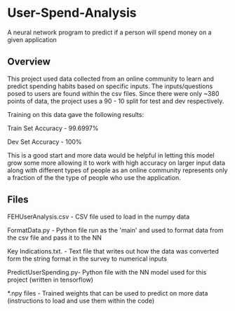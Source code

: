# User-Spend-Analysis
A neural network program to predict if a person will spend money on a given application

## Overview
This project used data collected from an online community to learn and predict spending habits based on specific inputs. The inputs/questions posed to users are found within the csv files.
Since there were only ~380 points of data, the project uses a 90 - 10 split for test and dev respectively. 

Training on this data gave the following results:

Train Set Accuracy    - 99.6997%

Dev Set Accuracy      - 100%

This is a good start and more data would be helpful in letting this model grow some more allowing it to work with high accuracy on larger input data along with different types of people as an online community represents only a fraction of the the
type of people who use the application.


## Files
FEHUserAnalysis.csv   - CSV file used to load in the numpy data

FormatData.py         - Python file run as the 'main' and used to format data from the csv file and pass it to the NN

Key Indications.txt.   - Text file that writes out how the data was converted form the string format in the survey to numerical inputs

PredictUserSpending.py- Python file with the NN model used for this project (written in tensorflow)

*.npy files           - Trained weights that can be used to predict on more data (instructions to load and use them within the code)

